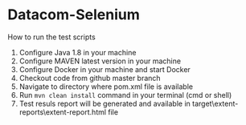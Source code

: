 # Datacom-Selenium

How to run the test scripts

1. Configure Java 1.8 in your machine
2. Configure MAVEN latest version in your machine
3. Configure Docker in your machine and start Docker
4. Checkout code from github master branch
5. Navigate to directory where pom.xml file is available
6. Run <code>mvn clean install</code> command in your terminal (cmd or shell)
7. Test resuls report will be generated and available in target\extent-reports\extent-report.html file
